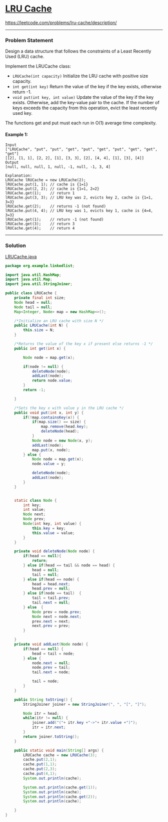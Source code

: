 # [LRU Cache](https://leetcode.com/problems/lru-cache/description/)
https://leetcode.com/problems/lru-cache/description/
<hr />

### Problem Statement
Design a data structure that follows the constraints of a Least Recently Used (LRU) cache.

Implement the LRUCache class:

- <code>LRUCache(int capacity)</code> Initialize the LRU cache with positive size capacity.
- <code>int get(int key)</code> Return the value of the key if the key exists, otherwise return -1.
- <code>void put(int key, int value)</code> Update the value of the key if the key exists. Otherwise, add the key-value pair to the cache. If the number of keys exceeds the capacity from this operation, evict the least recently used key.

The functions get and put must each run in O(1) average time complexity.

#### Example 1:

```
Input
["LRUCache", "put", "put", "get", "put", "get", "put", "get", "get", "get"]
[[2], [1, 1], [2, 2], [1], [3, 3], [2], [4, 4], [1], [3], [4]]
Output
[null, null, null, 1, null, -1, null, -1, 3, 4]

Explanation:
LRUCache lRUCache = new LRUCache(2);
lRUCache.put(1, 1); // cache is {1=1}
lRUCache.put(2, 2); // cache is {1=1, 2=2}
lRUCache.get(1);    // return 1
lRUCache.put(3, 3); // LRU key was 2, evicts key 2, cache is {1=1, 3=3}
lRUCache.get(2);    // returns -1 (not found)
lRUCache.put(4, 4); // LRU key was 1, evicts key 1, cache is {4=4, 3=3}
lRUCache.get(1);    // return -1 (not found)
lRUCache.get(3);    // return 3
lRUCache.get(4);    // return 4
```

<hr />

### Solution

[LRUCache.java](../../src/main/java/org/example/linkedlist/LRUCache.java)

```java
package org.example.linkedlist;

import java.util.HashMap;
import java.util.Map;
import java.util.StringJoiner;

public class LRUCache {
    private final int size;
    Node head = null;
    Node tail = null;
    Map<Integer, Node> map = new HashMap<>();

    /*Initialize an LRU cache with size N */
    public LRUCache(int N) {
        this.size = N;
    }

    /*Returns the value of the key x if present else returns -1 */
    public int get(int x) {

        Node node = map.get(x);

        if(node != null) {
            deleteNode(node);
            addLast(node);
            return node.value;
        }
        return -1;

    }

    /*Sets the key x with value y in the LRU cache */
    public void put(int x, int y) {
        if(!map.containsKey(x)) {
            if(map.size() == size) {
                map.remove(head.key);
                deleteNode(head);
            }
            Node node = new Node(x, y);
            addLast(node);
            map.put(x, node);
        } else {
            Node node = map.get(x);
            node.value = y;

            deleteNode(node);
            addLast(node);
        }
    }


    static class Node {
        int key;
        int value;
        Node next;
        Node prev;
        Node(int key, int value) {
            this.key = key;
            this.value = value;
        }
    }

    private void deleteNode(Node node) {
        if(head == null){
            return;
        } else if(head == tail && node == head) {
            head = null;
            tail = null;
        } else if(head == node) {
            head = head.next;
            head.prev = null;
        } else if(node == tail)  {
            tail = tail.prev;
            tail.next = null;
        } else  {
            Node prev = node.prev;
            Node next = node.next;
            prev.next = next;
            next.prev = prev;
        }

    }
    private void addLast(Node node) {
        if(head == null) {
            head = tail = node;
        } else {
            node.next = null;
            node.prev = tail;
            tail.next = node;

            tail = node;
        }
    }

    public String toString() {
        StringJoiner joiner = new StringJoiner(", ", "[", "]");

        Node itr = head;
        while(itr != null) {
            joiner.add("("+ itr.key +"->"+ itr.value +")");
            itr = itr.next;
        }
        return joiner.toString();
    }

    public static void main(String[] args) {
        LRUCache cache = new LRUCache(3);
        cache.put(2,1);
        cache.put(1,1);
        cache.put(2,3);
        cache.put(4,1);
        System.out.println(cache);

        System.out.println(cache.get(1));
        System.out.println(cache);
        System.out.println(cache.get(2));
        System.out.println(cache);

    }
}

```